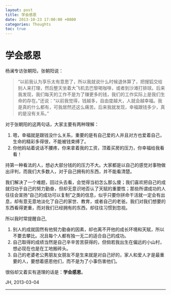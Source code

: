 ```yaml
---
layout: post
title: 学会感恩
date: 2013-10-23 17:00:00 +0800
categories: Thoughts
toc: true
---
```


# 学会感恩

杨澜专访张朝阳，张朝阳说：

> “以前我认为享乐太有意思了，所以我就说什么时候退休算了，把搜狐交给别人来打理，然后整天坐着大飞机去巴黎喝咖啡，或者到沙滩打排球。后来我发现，我们每天的工作不是为了赚更多的钱，我们的工作实际上是我们生命的存在。”还说：“以前我觉得，钱越多，自由度越大，人就会越幸福。我是真的什么都有，可我居然还这么痛苦。后来我就发现，幸福跟钱多少，真的是没有关系。”

对于张朝阳的这两句话，大家主要有两种理解：

1. 嗯，幸福就是跟钱没什么关系，重要的是有自己爱的人并且对方也爱着自己，生命的精彩多得很，不能被钱束缚了。
2. 你他妈站着说话不腰疼，你来拿着我的工资，顶着买房的压力，你幸福给我看看！

持第一种看法的人，想必大部分钱的的压力不大。大家都是以自己的感觉对事物做出评判，而我们大多数人，对于自己拥有的东西，并不能看清楚。

我们解决了一个难题，回过头去看，会觉得当初怎么那么傻；我们喜欢把自己的成就归功于自己的努力勤奋，但却无意识地否认了天赋的重要性；那些所谓成功的人往往会宣扬“自己的成功可以复制”之类的信息，似乎只要你拼命干活就一定会有出息，却有意无意地淡化了自己的家世、教育，或者自己的老爸。我们对我们想要的东西看得更重，而对我们已经拥有的东西，却往往习惯到忽视。

所以我时常提醒自己,

1. 别人的成就固然有他努力勤奋的因素，却也离不开他的成长环境和天赋，所以不要去攀比。况且每个人都有独一无二的适合自己的成功。
2. 自己取得的成绩当然是自己辛辛苦苦获得的，但倘若我出生在偏远的小山村，想必现在也是在工地搬砖头。
3. 自己的老婆老公男朋友女朋友不是生来就是对自己好的，家人和爱人才是最重要的人，要想着感恩他们，而不是为了小事伤害他们。

很俗却又着实有道理的话是：**学会感恩**。

JH, 2013-03-04

----
